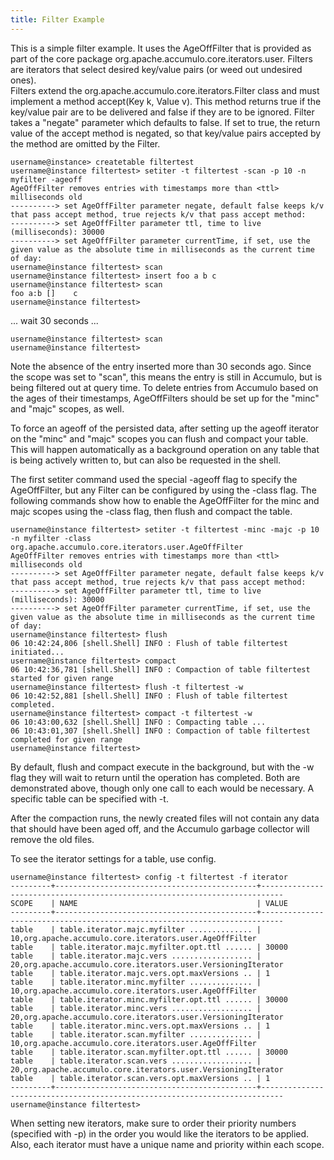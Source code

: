 ```yaml
---
title: Filter Example
---
```


This is a simple filter example.  It uses the AgeOffFilter that is provided as 
part of the core package org.apache.accumulo.core.iterators.user.  Filters are 
iterators that select desired key/value pairs (or weed out undesired ones).  
Filters extend the org.apache.accumulo.core.iterators.Filter class 
and must implement a method accept(Key k, Value v).  This method returns true 
if the key/value pair are to be delivered and false if they are to be ignored.
Filter takes a "negate" parameter which defaults to false.  If set to true, the
return value of the accept method is negated, so that key/value pairs accepted
by the method are omitted by the Filter.

    username@instance> createtable filtertest
    username@instance filtertest> setiter -t filtertest -scan -p 10 -n myfilter -ageoff
    AgeOffFilter removes entries with timestamps more than <ttl> milliseconds old
    ----------> set AgeOffFilter parameter negate, default false keeps k/v that pass accept method, true rejects k/v that pass accept method: 
    ----------> set AgeOffFilter parameter ttl, time to live (milliseconds): 30000
    ----------> set AgeOffFilter parameter currentTime, if set, use the given value as the absolute time in milliseconds as the current time of day: 
    username@instance filtertest> scan
    username@instance filtertest> insert foo a b c
    username@instance filtertest> scan
    foo a:b []    c
    username@instance filtertest> 
    
... wait 30 seconds ...
    
    username@instance filtertest> scan
    username@instance filtertest> 

Note the absence of the entry inserted more than 30 seconds ago.  Since the
scope was set to "scan", this means the entry is still in Accumulo, but is
being filtered out at query time.  To delete entries from Accumulo based on
the ages of their timestamps, AgeOffFilters should be set up for the "minc"
and "majc" scopes, as well.

To force an ageoff of the persisted data, after setting up the ageoff iterator 
on the "minc" and "majc" scopes you can flush and compact your table. This will
happen automatically as a background operation on any table that is being 
actively written to, but can also be requested in the shell.

The first setiter command used the special -ageoff flag to specify the 
AgeOffFilter, but any Filter can be configured by using the -class flag.  The 
following commands show how to enable the AgeOffFilter for the minc and majc
scopes using the -class flag, then flush and compact the table.

    username@instance filtertest> setiter -t filtertest -minc -majc -p 10 -n myfilter -class org.apache.accumulo.core.iterators.user.AgeOffFilter
    AgeOffFilter removes entries with timestamps more than <ttl> milliseconds old
    ----------> set AgeOffFilter parameter negate, default false keeps k/v that pass accept method, true rejects k/v that pass accept method: 
    ----------> set AgeOffFilter parameter ttl, time to live (milliseconds): 30000
    ----------> set AgeOffFilter parameter currentTime, if set, use the given value as the absolute time in milliseconds as the current time of day: 
    username@instance filtertest> flush
    06 10:42:24,806 [shell.Shell] INFO : Flush of table filtertest initiated...
    username@instance filtertest> compact
    06 10:42:36,781 [shell.Shell] INFO : Compaction of table filtertest started for given range
    username@instance filtertest> flush -t filtertest -w
    06 10:42:52,881 [shell.Shell] INFO : Flush of table filtertest completed.
    username@instance filtertest> compact -t filtertest -w
    06 10:43:00,632 [shell.Shell] INFO : Compacting table ...
    06 10:43:01,307 [shell.Shell] INFO : Compaction of table filtertest completed for given range
    username@instance filtertest>

By default, flush and compact execute in the background, but with the -w flag
they will wait to return until the operation has completed.  Both are 
demonstrated above, though only one call to each would be necessary.  A 
specific table can be specified with -t.

After the compaction runs, the newly created files will not contain any data 
that should have been aged off, and the Accumulo garbage collector will remove 
the old files.

To see the iterator settings for a table, use config.

    username@instance filtertest> config -t filtertest -f iterator
    ---------+---------------------------------------------+---------------------------------------------------------------------------
    SCOPE    | NAME                                        | VALUE
    ---------+---------------------------------------------+---------------------------------------------------------------------------
    table    | table.iterator.majc.myfilter .............. | 10,org.apache.accumulo.core.iterators.user.AgeOffFilter
    table    | table.iterator.majc.myfilter.opt.ttl ...... | 30000
    table    | table.iterator.majc.vers .................. | 20,org.apache.accumulo.core.iterators.user.VersioningIterator
    table    | table.iterator.majc.vers.opt.maxVersions .. | 1
    table    | table.iterator.minc.myfilter .............. | 10,org.apache.accumulo.core.iterators.user.AgeOffFilter
    table    | table.iterator.minc.myfilter.opt.ttl ...... | 30000
    table    | table.iterator.minc.vers .................. | 20,org.apache.accumulo.core.iterators.user.VersioningIterator
    table    | table.iterator.minc.vers.opt.maxVersions .. | 1
    table    | table.iterator.scan.myfilter .............. | 10,org.apache.accumulo.core.iterators.user.AgeOffFilter
    table    | table.iterator.scan.myfilter.opt.ttl ...... | 30000
    table    | table.iterator.scan.vers .................. | 20,org.apache.accumulo.core.iterators.user.VersioningIterator
    table    | table.iterator.scan.vers.opt.maxVersions .. | 1
    ---------+---------------------------------------------+---------------------------------------------------------------------------
    username@instance filtertest> 

When setting new iterators, make sure to order their priority numbers 
(specified with -p) in the order you would like the iterators to be applied.
Also, each iterator must have a unique name and priority within each scope.
